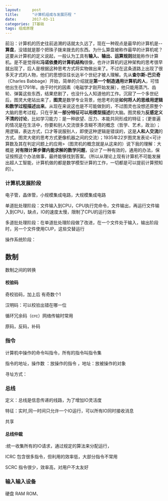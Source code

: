 ```yaml
---
layout:     post
title:      "计算机组成与发展历程 "
date:       2017-03-11 
categories: IT基础
tags: 组成原理
---
```




​        前沿：计算机的历史往前追溯的话就太久远了，现在一种观点是最早的计算机是--**算盘**，没错就是那个把珠子拨来拨去的东西。为什么算盘被称作最早的计算机呢？这要从计算机的定义说起，一般认为工具有**输入、输出、运算规则**就能称作计算机。是不是觉得和**冯诺依曼的计算机结构**很像，也许计算机的这种架构的思考很早就出现了，后人是根据这种思考方式将实物做出来了。不过在这条道路上出现了很多天才式的人物，他们的思想往往长达半个世纪才被人理解。先从**查尔斯-巴贝奇**（Charles Babbage）开始，简单的介绍就是**第一个制造通用计算机的人**，可惜他出生在1791年。由于时代的因素（电磁学才刚开始发展），他只能用蒸汽、齿轮、弹簧这些东西，结果悲剧了，也没什么人知道他的工作。沉寂了一个多世纪后，图灵大佬站出来了，**图灵**是数学专业背景，他思考的是**如何将人的思维用逻辑和数学过程描述出来**。从现在来说这也是不可能做到的，不过图灵也没想还原整个大脑的思考过程，只在乎某一**部分特征可以用模型描述**的大脑。图灵极为**反感定义不清的讨论**，比如学习能力：是一种欲望、压力、本能共同形成的特征；（更普遍的情况是在生活中，你要和别人交流很多含糊不清的概念（哲学、艺术，政治）；用逻辑，表达方式，口才等说服别人，即使这种逻辑是错误的，这是**人和人交流**的方式。图灵大佬的思考方式更像机器之间的交流）；1935年22岁图灵发表论<可计算数及其在判定问题上的应用>（图灵机的概念就是从这来的）说下我的理解：大概是 **对有限计算步骤内能求解的数学问题**，设计了一种有效的，通用的办法，保证按照这个办法做事，最终能够找到答案。（所以从理论上现有计算机不可能发展出超人工智能，计算机做的都是数学模型计算的工作，一切都是可以提前计算预知的）。



### 计算机发展阶段

电子管，晶体管，小规模集成电路，大规模集成电路

单道批处理阶段：文件输入到CPU，CPU执行完命令，文件输出，再运行文件输入到CPU，缺点，IO的速度太慢，限制了CPU的运行效率

多道批处理阶段：在单道批处理阶段做了改进，在一个文件处于输入，输出阶段时，另一个文件使用CUP，这些交替运行

操作系统阶段：



## 数制

数制之间的转换

#### 校验码

奇校验码，加上后 有奇数个1

汉明码：可以校验出错在哪一位

循环冗余码（crc）网络传输时常用

原码，反码，补码

### 指令

计算机中操作的命令叫指令，所有的指令叫指令集

指令的地址，操作数 ：放操作的指令 ，地址：放被操作的对象

寻址方式：



### 总线

定义：总线是信息传递的线路，为了增加IO灵活度

特征：实时,同一时间只允许一个IO运行，可以所有IO同时接收消息

共享

#### 总线仲裁

:统一收集所有的IO请求，通过规定的算法来分配运行，

ICRC 包含很多指令，但利用的效率低，大部分指令不常用

SCRC 指令很少，效率高，对用户不太友好



### 输入输入设备

硬盘 RAM ROM、









